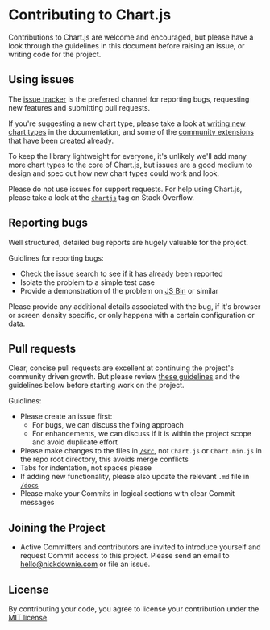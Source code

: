 Contributing to Chart.js
========================

Contributions to Chart.js are welcome and encouraged, but please have a look through the guidelines in this document before raising an issue, or writing code for the project.


Using issues
------------

The [issue tracker](https://github.com/nnnick/Chart.js/issues) is the preferred channel for reporting bugs, requesting new features and submitting pull requests.

If you're suggesting a new chart type, please take a look at [writing new chart types](https://github.com/nnnick/Chart.js/blob/master/docs/06-Advanced.md#writing-new-chart-types) in the documentation, and some of the [community extensions](https://github.com/nnnick/Chart.js/blob/master/docs/06-Advanced.md#community-extensions) that have been created already.

To keep the library lightweight for everyone, it's unlikely we'll add many more chart types to the core of Chart.js, but issues are a good medium to design and spec out how new chart types could work and look.

Please do not use issues for support requests. For help using Chart.js, please take a look at the [`chartjs`](http://stackoverflow.com/questions/tagged/chartjs) tag on Stack Overflow.


Reporting bugs
--------------

Well structured, detailed bug reports are hugely valuable for the project.

Guidlines for reporting bugs:

 - Check the issue search to see if it has already been reported
 - Isolate the problem to a simple test case
 - Provide a demonstration of the problem on [JS Bin](http://jsbin.com) or similar

Please provide any additional details associated with the bug, if it's browser or screen density specific, or only happens with a certain configuration or data.


Pull requests
-------------

Clear, concise pull requests are excellent at continuing the project's community driven growth. But please review [these guidelines](https://github.com/blog/1943-how-to-write-the-perfect-pull-request) and the guidelines below before starting work on the project.

Guidlines:

 - Please create an issue first:
   - For bugs, we can discuss the fixing approach
   - For enhancements, we can discuss if it is within the project scope and avoid duplicate effort
 - Please make changes to the files in [`/src`](https://github.com/nnnick/Chart.js/tree/master/src), not `Chart.js` or `Chart.min.js` in the repo root directory, this avoids merge conflicts
 - Tabs for indentation, not spaces please
 - If adding new functionality, please also update the relevant `.md` file in [`/docs`](https://github.com/nnnick/Chart.js/tree/master/docs)
 - Please make your Commits in logical sections with clear Commit messages

Joining the Project
-------------
 - Active Committers and contributors are invited to introduce yourself and request Commit access to this project.  Please send an email to hello@nickdownie.com or file an issue. 

License
-------

By contributing your code, you agree to license your contribution under the [MIT license](https://github.com/nnnick/Chart.js/blob/master/LICENSE.md).
